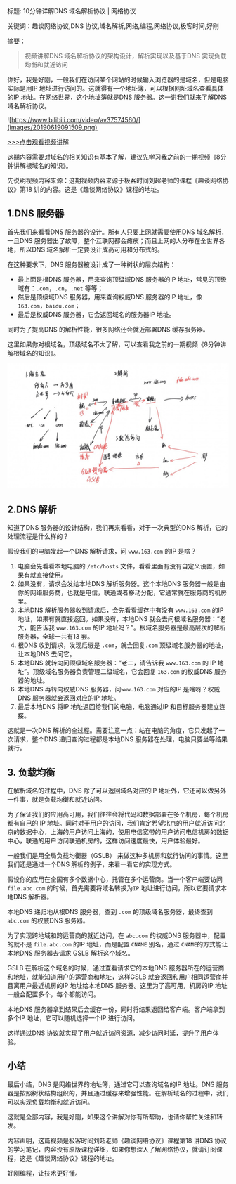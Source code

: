 标题: 10分钟详解DNS 域名解析协议 | 网络协议

关键词：趣谈网络协议,DNS 协议,域名解析,网络,编程,网络协议,极客时间,好刚

摘要：

> 视频讲解DNS 域名解析协议的架构设计，解析实现以及基于DNS 实现负载均衡和就近访问

你好，我是好刚，一般我们在访问某个网站的时候输入浏览器的是域名，但是电脑实际是用IP 地址进行访问的。这就得有一个地址簿，可以根据网址域名查看具体的IP 地址。在网络世界，这个地址簿就是DNS 服务器。这一讲我们就来了解DNS 域名解析协议。

![https://www.bilibili.com/video/av37574560/](images/20190619091509.png)

[>>>点击观看视频讲解](https://www.bilibili.com/video/av56052964)

这期内容需要对域名的相关知识有基本了解，建议先学习我之前的一期视频《8分钟讲解根域名的知识》。

先说明视频内容来源：这期视频内容来源于极客时间刘超老师的课程《趣谈网络协议》第18 讲的内容。这是《趣谈网络协议》课程的地址。

## 1.DNS 服务器

首先我们来看看DNS 服务器的设计。所有人只要上网就需要使用DNS 域名解析，一旦DNS 服务器出了故障，整个互联网都会瘫痪；而且上网的人分布在全世界各地，所以DNS 域名解析一定要设计成高可用和分布式的。

在这种要求下，DNS 服务器被设计成了一种树状的层次结构：

- 最上面是根DNS 服务器，用来查询顶级域DNS 服务器的IP 地址，常见的顶级域有：`.com`，`.cn`，`.net` 等等；
- 然后是顶级域DNS 服务器，用来查询权威DNS 服务器的IP 地址，像 `163.com`，`baidu.com`；
- 最后是权威DNS 服务器，它会返回域名的服务器IP 地址。

同时为了提高DNS 的解析性能，很多网络还会就近部署DNS 缓存服务器。

这里如果你对根域名，顶级域名不太了解，可以查看我之前的一期视频《8分钟讲解根域名的知识》。

![](images/20190619230300.png)

## 2.DNS 解析

知道了DNS 服务器的设计结构，我们再来看看，对于一次典型的DNS 解析，它的处理流程是什么样的？

假设我们的电脑发起一个DNS 解析请求，问 `www.163.com` 的IP 是啥？

1. 电脑会先看看本地电脑的 `/etc/hosts` 文件，看看里面有没有自定义设置，如果有就直接使用。
2. 如果没有，请求会发给本地DNS 解析服务器。这个本地DNS 服务器一般是由你的网络服务商，也就是电信，联通或者移动分配，它通常就在服务商的机房里。
3. 本地DNS 解析服务器收到请求后，会先看看缓存中有没有 `www.163.com` 的IP 地址，如果有就直接返回。如果没有，本地DNS 就会去问根域名服务器：“老大，能告诉我 `www.163.com` 的IP 地址吗？”。根域名服务器是最高层次的解析服务器，全球一共有13 套。
4. 根DNS 收到请求，发现后缀是 `.com`，就会回复`.com` 顶级域名服务器的地址，让本地DNS 去问它。
5. 本地DNS 就转向问顶级域名服务器：“老二，请告诉我 `www.163.com` 的 IP 地址”。顶级域名服务器负责管理二级域名，它会回复 `163.com` 的权威DNS 服务器的地址。
6. 本地DNS 再转向权威DNS 服务器，问`www.163.com` 对应的IP 是啥呀？权威DNS 服务器就会返回对应的IP 地址。
7. 最后本地DNS 将IP 地址返回给我们的电脑，电脑通过IP 和目标服务器建立连接。

这就是一次DNS 解析的全过程。需要注意一点：站在电脑的角度，它只发起了一次请求，整个DNS 递归查询过程都是本地DNS 服务器在处理，电脑只要坐等结果就行。


## 3. 负载均衡

在解析域名的过程中，DNS 除了可以返回域名对应的IP 地址外，它还可以做另外一件事，就是负载均衡和就近访问。

为了保证我们的应用高可用，我们往往会将代码和数据部署在多个机房，每个机房都有自己的 IP 地址。同时对于用户的访问，我们肯定希望北京的用户就近访问北京的数据中心，上海的用户访问上海的，使用电信宽带的用户访问电信机房的数据中心，联通的用户访问联通机房的，这样访问速度最快，用户体验最好。

一般我们是用全局负载均衡器（GSLB） 来做这种多机房和就行访问的事情。这里我们还是通过一个DNS 解析的例子，来看一看它的实现方式。

假设你的应用在全国有多个数据中心，托管在多个运营商。当一个客户端要访问 `file.abc.com` 的时候，首先需要将域名转换为`IP` 地址进行访问，所以它要请求本地DNS 解析器。

本地DNS 递归地从根DNS 服务器，查到 `.com` 的顶级域名服务器，最终查到 `abc.com` 的权威DNS 服务器。

为了实现跨地域和跨运营商的就近访问，在 `abc.com` 的权威DNS 服务器中，配置的就不是 `file.abc.com` 的IP 地址，而是配置 `CNAME` 别名，通过 `CNAME`的方式能让本地DNS 服务器去请求 GSLB 解析这个域名。

GSLB 在解析这个域名的时候，通过查看请求它的本地DNS 服务器所在的运营商和地址，就能知道用户的运营商和地址，这样GSLB 就会返回和用户相同运营商并且离用户最近机房的IP 地址给本地DNS 服务器。这里为了高可用，机房的IP 地址一般会配置多个，每个都能访问。

本地DNS 服务器拿到结果后会缓存一份，同时将结果返回给客户端。客户端拿到多个IP 地址，它可以随机选择一个IP 进行访问。

这样通过DNS 协议就实现了用户就近访问资源，减少访问时延，提升了用户体验。


## 小结

最后小结，DNS 是网络世界的地址簿，通过它可以查询域名的IP 地址。DNS 服务器是按照树状结构组织的，并且通过缓存来增强性能。在解析域名的过程中，我们可以实现负载均衡和就近访问。

这就是全部内容，我是好刚，如果这个讲解对你有所帮助，也请你帮忙关注和转发。

内容声明，这篇视频是极客时间刘超老师《趣谈网络协议》课程第18 讲DNS 协议的学习笔记，内容没有原版课程详细，如果你想深入了解网络协议，就请订阅课程，这是《趣谈网络协议》课程的地址。

好刚编程，让技术更好懂。
